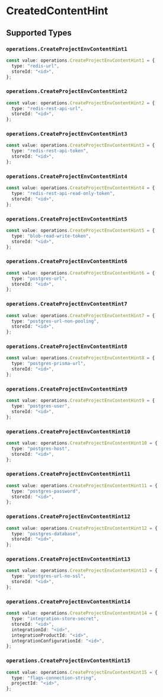 # CreatedContentHint


## Supported Types

### `operations.CreateProjectEnvContentHint1`

```typescript
const value: operations.CreateProjectEnvContentHint1 = {
  type: "redis-url",
  storeId: "<id>",
};
```

### `operations.CreateProjectEnvContentHint2`

```typescript
const value: operations.CreateProjectEnvContentHint2 = {
  type: "redis-rest-api-url",
  storeId: "<id>",
};
```

### `operations.CreateProjectEnvContentHint3`

```typescript
const value: operations.CreateProjectEnvContentHint3 = {
  type: "redis-rest-api-token",
  storeId: "<id>",
};
```

### `operations.CreateProjectEnvContentHint4`

```typescript
const value: operations.CreateProjectEnvContentHint4 = {
  type: "redis-rest-api-read-only-token",
  storeId: "<id>",
};
```

### `operations.CreateProjectEnvContentHint5`

```typescript
const value: operations.CreateProjectEnvContentHint5 = {
  type: "blob-read-write-token",
  storeId: "<id>",
};
```

### `operations.CreateProjectEnvContentHint6`

```typescript
const value: operations.CreateProjectEnvContentHint6 = {
  type: "postgres-url",
  storeId: "<id>",
};
```

### `operations.CreateProjectEnvContentHint7`

```typescript
const value: operations.CreateProjectEnvContentHint7 = {
  type: "postgres-url-non-pooling",
  storeId: "<id>",
};
```

### `operations.CreateProjectEnvContentHint8`

```typescript
const value: operations.CreateProjectEnvContentHint8 = {
  type: "postgres-prisma-url",
  storeId: "<id>",
};
```

### `operations.CreateProjectEnvContentHint9`

```typescript
const value: operations.CreateProjectEnvContentHint9 = {
  type: "postgres-user",
  storeId: "<id>",
};
```

### `operations.CreateProjectEnvContentHint10`

```typescript
const value: operations.CreateProjectEnvContentHint10 = {
  type: "postgres-host",
  storeId: "<id>",
};
```

### `operations.CreateProjectEnvContentHint11`

```typescript
const value: operations.CreateProjectEnvContentHint11 = {
  type: "postgres-password",
  storeId: "<id>",
};
```

### `operations.CreateProjectEnvContentHint12`

```typescript
const value: operations.CreateProjectEnvContentHint12 = {
  type: "postgres-database",
  storeId: "<id>",
};
```

### `operations.CreateProjectEnvContentHint13`

```typescript
const value: operations.CreateProjectEnvContentHint13 = {
  type: "postgres-url-no-ssl",
  storeId: "<id>",
};
```

### `operations.CreateProjectEnvContentHint14`

```typescript
const value: operations.CreateProjectEnvContentHint14 = {
  type: "integration-store-secret",
  storeId: "<id>",
  integrationId: "<id>",
  integrationProductId: "<id>",
  integrationConfigurationId: "<id>",
};
```

### `operations.CreateProjectEnvContentHint15`

```typescript
const value: operations.CreateProjectEnvContentHint15 = {
  type: "flags-connection-string",
  projectId: "<id>",
};
```

